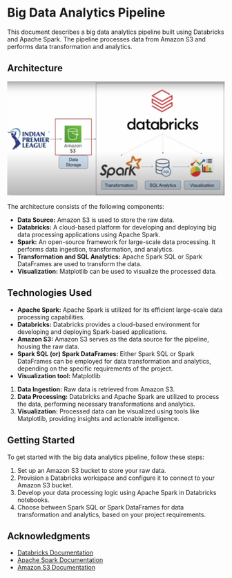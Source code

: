 # Big Data Analytics Pipeline

This document describes a big data analytics pipeline built using Databricks and Apache Spark. The pipeline processes data from Amazon S3 and performs data transformation and analytics.

## Architecture

![](ipl-system-architecture.png)

The architecture consists of the following components:

- **Data Source:** Amazon S3 is used to store the raw data.
- **Databricks:** A cloud-based platform for developing and deploying big data processing applications using Apache Spark.
- **Spark:** An open-source framework for large-scale data processing. It performs data ingestion, transformation, and analytics.
- **Transformation and SQL Analytics:** Apache Spark SQL or Spark DataFrames are used to transform the data.
- **Visualization:** Matplotlib can be used to visualize the processed data.

## Technologies Used

- **Apache Spark:** Apache Spark is utilized for its efficient large-scale data processing capabilities.
- **Databricks:** Databricks provides a cloud-based environment for developing and deploying Spark-based applications.
- **Amazon S3:** Amazon S3 serves as the data source for the pipeline, housing the raw data.
- **Spark SQL (or) Spark DataFrames:** Either Spark SQL or Spark DataFrames can be employed for data transformation and analytics, depending on the specific requirements of the project.
- **Visualization tool:** Matplotlib

1. **Data Ingestion:** Raw data is retrieved from Amazon S3.
2. **Data Processing:** Databricks and Apache Spark are utilized to process the data, performing necessary transformations and analytics.
3. **Visualization:** Processed data can be visualized using tools like Matplotlib, providing insights and actionable intelligence.

## Getting Started

To get started with the big data analytics pipeline, follow these steps:

1. Set up an Amazon S3 bucket to store your raw data.
2. Provision a Databricks workspace and configure it to connect to your Amazon S3 bucket.
3. Develop your data processing logic using Apache Spark in Databricks notebooks.
4. Choose between Spark SQL or Spark DataFrames for data transformation and analytics, based on your project requirements.



## Acknowledgments

- [Databricks Documentation](https://docs.databricks.com/)
- [Apache Spark Documentation](https://spark.apache.org/docs/latest/)
- [Amazon S3 Documentation](https://docs.aws.amazon.com/s3/index.html)

